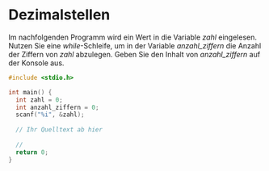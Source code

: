 # Dezimalstellen

Im nachfolgenden Programm wird ein Wert in die Variable *zahl* eingelesen.
Nutzen Sie eine *while*-Schleife, um in der Variable *anzahl_ziffern* die Anzahl der Ziffern von *zahl* abzulegen.
Geben Sie den Inhalt von *anzahl_ziffern* auf der Konsole aus.

```cpp
#include <stdio.h>

int main() {
  int zahl = 0;
  int anzahl_ziffern = 0;
  scanf("%i", &zahl);
  
  // Ihr Quelltext ab hier
  
  //
  return 0;
}
```